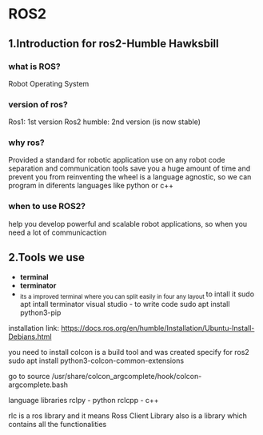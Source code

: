 # ROS2
## 1.Introduction for ros2-Humble Hawksbill

### what is ROS? 
Robot Operating System 

### version of ros?
Ros1: 1st version
Ros2 humble: 2nd version (is now stable)


### why ros?
Provided a standard for robotic application 
use on any robot
code separation and communication tools 
save you a huge amount of time and prevent you from reinventing the wheel 
is a language agnostic, so we can program in diferents languages like python or c++

### when to use ROS2?

help you develop powerful and scalable robot applications, so when you need a lot of communicaction 


## 2.Tools we use 

- **terminal** 
- **terminator**  
- <sub> its a improved terminal where you can split easily in four any layout </sub>
to intall it 
sudo apt intall terminator 
visual studio - to write code 
sudo apt install python3-pip 

installation link: https://docs.ros.org/en/humble/Installation/Ubuntu-Install-Debians.html

you need to install colcon is a build tool and was created specify for ros2 
sudo apt install python3-colcon-common-extensions


go to 
source /usr/share/colcon_argcomplete/hook/colcon-argcomplete.bash



language libraries 
rclpy - python
rclcpp - c++

rlc is a ros library and it means Ross Client Library also is a  library which contains all the functionalities 

